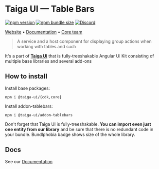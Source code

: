 # Taiga UI — Table Bars

[![npm version](https://img.shields.io/npm/v/@taiga-ui/addon-tablebars.svg)](https://npmjs.com/package/@taiga-ui/addon-tablebars)
[![npm bundle size](https://img.shields.io/bundlephobia/minzip/@taiga-ui/addon-tablebars)](https://bundlephobia.com/result?p=@taiga-ui/addon-tablebars)
[![Discord](https://img.shields.io/discord/748677963142135818?color=7289DA&label=%23taiga-ui&logo=discord&logoColor=white)](https://discord.gg/Us8d8JVaTg)

[Website](https://taiga-ui.dev) • [Documentation](https://taiga-ui.dev/getting-started) •
[Core team](https://github.com/taiga-family/taiga-ui/#core-team)

> A service and a host component for displaying group actions when working with tables and such

It's a part of [**Taiga UI**](https://github.com/taiga-family/taiga-ui) that is fully-treeshakable Angular UI Kit consisting
of multiple base libraries and several add-ons

## How to install

Install base packages:

```
npm i @taiga-ui/{cdk,core}
```

Install addon-tablebars:

```
npm i @taiga-ui/addon-tablebars
```

Don't forget that Taiga UI is fully-treeshakable. **You can import even just one entity from our library** and be sure
that there is no redundant code in your bundle. Bundlphobia badge shows size of the whole library.

## Docs

See our [Documentation](https://taiga-ui.dev/getting-started)

